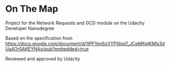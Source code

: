 # On The Map

Project for the Network Requests and GCD module on the Udacity Developer Nanodegree

Based on the specification from https://docs.google.com/document/d/1tPF1tmSzVYPSbpl7_JCeMKglKMIs3dUa4OrSAKEYNAs/pub?embedded=true

Reviewed and approved by Udacity
